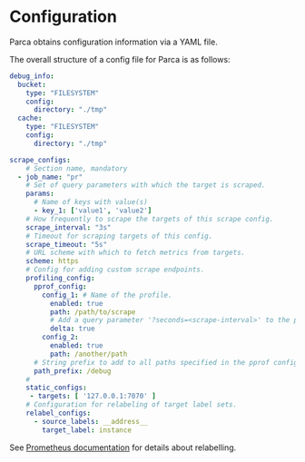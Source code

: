 # Configuration

Parca obtains configuration information via a YAML file.

The overall structure of a config file for Parca is as follows:

```yaml
debug_info:
  bucket:
    type: "FILESYSTEM"
    config:
      directory: "./tmp"
  cache:
    type: "FILESYSTEM"
    config:
      directory: "./tmp"

scrape_configs:
    # Section name, mandatory
  - job_name: "pr"
    # Set of query parameters with which the target is scraped.
    params: 
      # Name of keys with value(s)
      - key_1: ['value1', 'value2']
    # How frequently to scrape the targets of this scrape config.
    scrape_interval: "3s"
    # Timeout for scraping targets of this config.
    scrape_timeout: "5s"
    # URL scheme with which to fetch metrics from targets.
    scheme: https
    # Config for adding custom scrape endpoints.
    profiling_config:
      pprof_config:
        config_1: # Name of the profile.
          enabled: true
          path: /path/to/scrape
          # Add a query parameter '?seconds=<scrape-interval>' to the profile.
          delta: true
        config_2:
          enabled: true
          path: /another/path
      # String prefix to add to all paths specified in the pprof config.
      path_prefix: /debug
    # 
    static_configs:
     - targets: [ '127.0.0.1:7070' ]
    # Configuration for relabeling of target label sets.
    relabel_configs:
      - source_labels: __address__
        target_label: instance
```

See [Prometheus documentation](https://prometheus.io/docs/prometheus/latest/configuration/configuration/#relabel_config) for details about relabelling.
